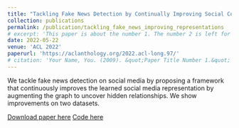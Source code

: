```yaml
---
title: "Tackling Fake News Detection by Continually Improving Social Context Representations using Graph Neural Networks"
collection: publications
permalink: /publication/tackling_fake_news_improving_representations
# excerpt: 'This paper is about the number 1. The number 2 is left for future work.'
date: 2022-05-22
venue: 'ACL 2022'
paperurl: 'https://aclanthology.org/2022.acl-long.97/'
# citation: 'Your Name, You. (2009). &quot;Paper Title Number 1.&quot; <i>Journal 1</i>. 1(1).'
---
```

We tackle fake news detection on social media by proposing a framework that continuously improves the learned social media representation by augmenting the graph to uncover hidden relationships. We show improvements on two datasets.

[Download paper here](https://aclanthology.org/2022.acl-long.97/)
[Code here](https://github.com/hockeybro12/FakeNews_Inference_Operators)
